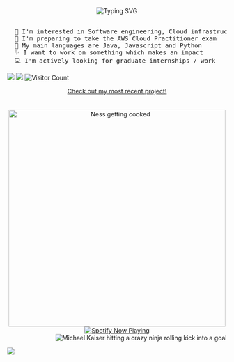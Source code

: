 <div align="center">
  <a>
    <img src="https://readme-typing-svg.demolab.com?font=Intel+One+Mono&duration=3000&pause=200&color=F7A54C&center=true&multiline=true&repeat=false&width=435&height=80&lines=I'm+Ethan;I+love+coding+and+Blue+lock;%E2%94%BB%E2%94%81%E2%94%BB+%EF%B8%B5%E3%83%BD(%60%D0%94%C2%B4)%EF%BE%89%EF%B8%B5+%E2%94%BB%E2%94%81%E2%94%BB" alt="Typing SVG">
  </a>
</div>
<br>

<pre>
  🌱 I'm interested in Software engineering, Cloud infrastructure and Full-stack development
  🤔 I'm preparing to take the AWS Cloud Practitioner exam
  💬 My main languages are Java, Javascript and Python
  ✨ I want to work on something which makes an impact
  💻 I'm actively looking for graduate internships / work
</pre>
[![](https://img.shields.io/badge/linkedin-0a66c2)](https://www.linkedin.com/in/ethan-weygang-8a90301b2/)
[![](https://custom-icon-badges.demolab.com/badge/Mail-E61B23.svg?logo=mail)](mailto:ethanweygang@email.com)
![Visitor Count](https://komarev.com/ghpvc/?username=EthanWeygang&color=orange)

<!--
![Spring Boot](https://img.shields.io/badge/Spring_Boot-6DB33F?style=for-the-badge&logo=spring-boot&logoColor=white)
![Java](https://img.shields.io/badge/Java-ED8B00?style=for-the-badge&logo=java&logoColor=white)

<details>
  <summary></summary>
  <div align="center">
    <a>
      <img src="https://github.com/user-attachments/assets/0384f14e-f692-47a7-ac5e-edec4ea8b3e3" alt="the goat kurona" width="200" height="auto">  
    </a>
  </div>
</details>
-->
<div align="center">
  <a href="https://github.com/EthanWeygang/nimbus">Check out my most recent project!</a>
</div>
<br><br>


<div align="center">
  <a style="display:inline-block;">
    <img src="https://github.com/user-attachments/assets/92a0f850-268f-4efe-b8f6-b43012bf1786" alt="Ness getting cooked" width="498" height="auto" />
  </a>
  
  <a href="https://spotify-github-profile.kittinanx.com/api/view?uid=ethanweygang&redirect=true" style="display:inline-block;">
    <img src="https://spotify-github-profile.kittinanx.com/api/view?uid=ethanweygang&cover_image=true&theme=novatorem&show_offline=true&background_color=ffffff&interchange=true&bar_color=f7a54c&bar_color_cover=false" alt="Spotify Now Playing" />
  </a>
</div>





<div align="right">
  <a>
    <img src="https://github.com/user-attachments/assets/34a267a9-26e5-480e-ae5c-b0c464ac5e09" alt="Michael Kaiser hitting a crazy ninja rolling kick into a goal">
  </a>
</div>

![](https://hit.yhype.me/github/profile?account_id=37845554)


